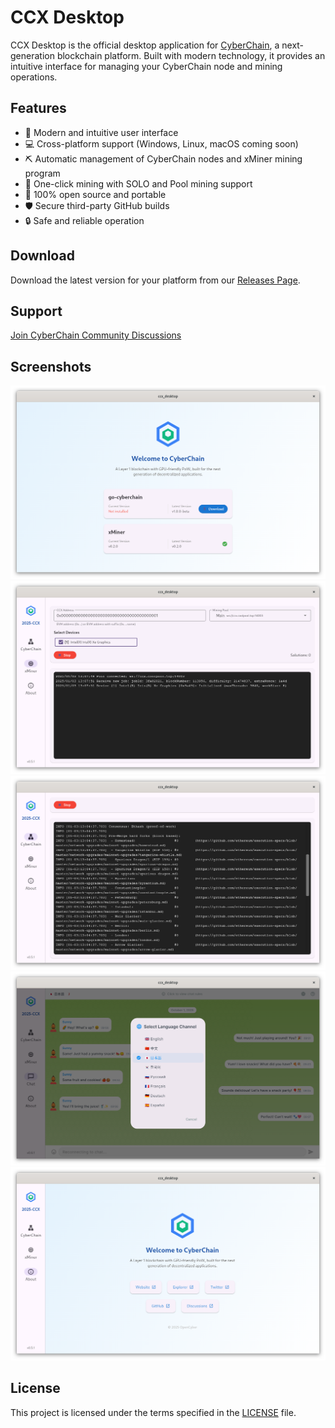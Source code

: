 # CCX Desktop

CCX Desktop is the official desktop application for [CyberChain](https://cyberchain.xyz), a next-generation blockchain platform. Built with modern technology, it provides an intuitive interface for managing your CyberChain node and mining operations.

## Features

- 🚀 Modern and intuitive user interface
- 💻 Cross-platform support (Windows, Linux, macOS coming soon)
- ⛏️ Automatic management of CyberChain nodes and xMiner mining program
- 🔄 One-click mining with SOLO and Pool mining support
- 🌟 100% open source and portable
- 🛡️ Secure third-party GitHub builds
- 🔒 Safe and reliable operation

## Download

Download the latest version for your platform from our [Releases Page](https://github.com/OpenCyberXyz/ccx-desktop/releases).

## Support

[Join CyberChain Community Discussions](https://github.com/orgs/CyberChainXyz/discussions)

## Screenshots

![Download Screen](screenshots/download.png)
![Mining Interface](screenshots/mining.png)
![Node Management](screenshots/node.png)
![Anonymous Chat](screenshots/chat.png)
![About Screen](screenshots/about.png)

## License

This project is licensed under the terms specified in the [LICENSE](LICENSE) file.

